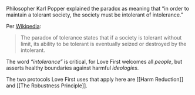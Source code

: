Philosopher Karl Popper explained the paradox as meaning that “in order to maintain a tolerant society, the society must be intolerant of intolerance.”

Per [Wikipedia](https://en.wikipedia.org/wiki/Paradox_of_tolerance):
> The paradox of tolerance states that if a society is tolerant without limit, its ability to be tolerant is eventually seized or destroyed by the intolerant.

The word *“intolerance”* is critical, for Love First welcomes all *people*, but asserts healthy boundaries against harmful *ideologies*.

The two protocols Love First uses that apply here are [[Harm Reduction]] and [[The Robustness Principle]].